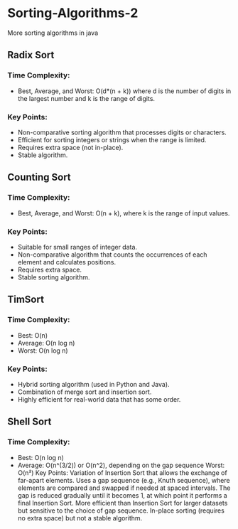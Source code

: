 # Sorting-Algorithms-2
More sorting algorithms in java 

## Radix Sort
### Time Complexity:
- Best, Average, and Worst: O(d*(n + k)) where d is the number of digits in the largest number and k is the range of digits.
### Key Points:
- Non-comparative sorting algorithm that processes digits or characters.
- Efficient for sorting integers or strings when the range is limited.
- Requires extra space (not in-place).
- Stable algorithm.

## Counting Sort
### Time Complexity:
- Best, Average, and Worst: O(n + k), where k is the range of input values.
### Key Points:
- Suitable for small ranges of integer data.
- Non-comparative algorithm that counts the occurrences of each element and calculates positions.
- Requires extra space.
- Stable sorting algorithm.

## TimSort
### Time Complexity:
- Best: O(n)
- Average: O(n log n)
- Worst: O(n log n)
### Key Points:
- Hybrid sorting algorithm (used in Python and Java).
- Combination of merge sort and insertion sort.
- Highly efficient for real-world data that has some order.

## Shell Sort
### Time Complexity:
- Best: O(n log n)
- Average: O(n^(3/2)) or O(n^2), depending on the gap sequence
Worst: O(n²)
Key Points:
Variation of Insertion Sort that allows the exchange of far-apart elements.
Uses a gap sequence (e.g., Knuth sequence), where elements are compared and swapped if needed at spaced intervals.
The gap is reduced gradually until it becomes 1, at which point it performs a final Insertion Sort.
More efficient than Insertion Sort for larger datasets but sensitive to the choice of gap sequence.
In-place sorting (requires no extra space) but not a stable algorithm.
